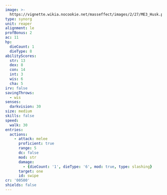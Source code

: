 ```yaml
---
image: >-
  https://vignette.wikia.nocookie.net/masseffect/images/2/27/ME3_Husk.png/revision/latest/scale-to-width-down/350?cb=20120320012912
type: synorg
unit: reaper
alignment: le
profBonus: 2
ac: 11
hp:
  dieCount: 1
  dieType: 8
abilityScores:
  str: 13
  dex: 8
  con: 14
  int: 3
  wis: 6
  cha: 5
irv: false
savingThrows:
  - wis
senses:
  darkvision: 30
size: medium
skills: false
speed:
  walk: 30
entries:
  actions:
    - attack: melee
      proficient: true
      range: 5
      dc: false
      mod: str
      damage:
        - {dieCount: '1', dieType: '6', mod: true, type: slashing}
      target: one
      id: swipe
cr: '00500'
shields: false
---
```

